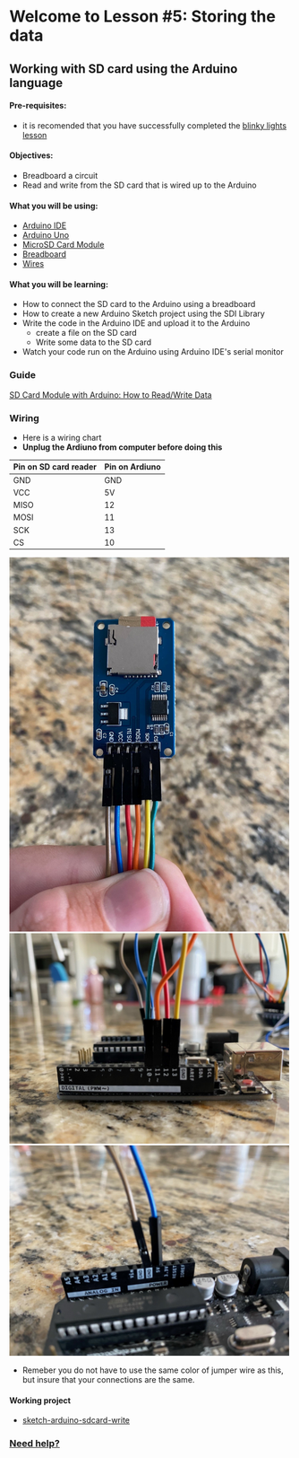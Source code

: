 # Welcome to Lesson #5: Storing the data

## Working with SD card using the Arduino language

#### Pre-requisites:
- it is recomended that you have successfully completed the [blinky lights lesson](https://github.com/StateFarm-STEM/pyinthesky/tree/main/lesson2#welcome-to-lesson-2)


#### Objectives:
- Breadboard a circuit
- Read and write from the SD card that is wired up to the Arduino 


#### What you will be using:
- [Arduino IDE](https://github.com/StateFarm-STEM/pyinthesky/blob/main/lesson6/screenshots/arduino-ide.png)
- [Arduino Uno](https://github.com/StateFarm-STEM/pyinthesky/blob/main/lesson6/screenshots/arduino-uno-r3.png)
- [MicroSD Card Module](https://github.com/StateFarm-STEM/pyinthesky/blob/main/lesson6/screenshots/bmp180.png)
- [Breadboard](https://github.com/StateFarm-STEM/pyinthesky/blob/main/lesson6/screenshots/breadboard.png)
- [Wires](https://github.com/StateFarm-STEM/pyinthesky/blob/main/lesson3/screenshots/1956-02.jpg)

#### What you will be learning:
- How to connect the SD card to the Arduino using a breadboard
- How to create a new Arduino Sketch project using the SDI Library
- Write the code in the Arduino IDE and upload it to the Arduino
  - create a file on the SD card
  - Write some data to the SD card
- Watch your code run on the Arduino using Arduino IDE's serial monitor

### Guide
[SD Card Module with Arduino: How to Read/Write Data](https://create.arduino.cc/projecthub/electropeak/sd-card-module-with-arduino-how-to-read-write-data-37f390)
### Wiring
- Here is a wiring chart
- **Unplug the Ardiuno from computer before doing this**

Pin on SD card reader | Pin on Ardiuno  
------ | ------
GND   | GND  
VCC   | 5V  
MISO   | 12  
MOSI   | 11  
SCK   | 13  
CS   | 10  


<img src="https://github.com/StateFarm-STEM/pyinthesky/blob/main/lesson5/screenshots/SDCardSIDE.jpg" width="500" >
<img src="https://github.com/StateFarm-STEM/pyinthesky/blob/main/lesson5/screenshots/ArduinoSdcard1.jpg" width="500" >
<img src="https://github.com/StateFarm-STEM/pyinthesky/blob/main/lesson5/screenshots/ArduinoSDcard2.jpg" width="500" >

- Remeber you do not have to use the same color of jumper wire as this, but insure that your connections are the same. 

#### Working project
- [sketch-arduino-sdcard-write](https://github.com/StateFarm-STEM/pyinthesky/blob/main/my-workspace/sketch-arduino-sdcard-write/sketch-arduino-sdcard-write.ino)

### [Need help?](https://github.com/StateFarm-STEM/pyinthesky#need-some-help)

